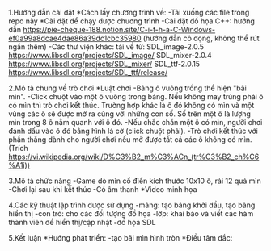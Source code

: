 1.Hướng dẫn cài đặt
*Cách lấy chương trình về: 
  -Tải xuống các file trong repo này
*Cài đặt để chạy được chương trình
  -Cài đặt đồ họa C++: hướng dẫn https://pie-cheque-188.notion.site/C-i-t-h-a-C-Windows-ef0a99a8dcae4dae86a39dc1cbc35980 (hướng dẫn cô đọng, không thể rút ngắn thêm)
  -Các thư viện khác: tải về từ:
                  SDL_image-2.0.5 https://www.libsdl.org/projects/SDL_image/
                  SDL_mixer-2.0.4 https://www.libsdl.org/projects/SDL_mixer/
                  SDL_ttf-2.0.15  https://www.libsdl.org/projects/SDL_ttf/release/

2.Mô tả chung về trò chơi
*Luật chơi
  -Bảng ô vuông trống thể hiện "bãi mìn".
  -Click chuột vào một ô vuông trong bảng. Nếu không may trúng phải ô có mìn thì trò chơi kết thúc. Trường hợp khác là ô đó không có mìn và một vùng các ô sẽ được mở   ra cùng với những con số. Số trên một ô là lượng mìn trong 8 ô nằm quanh với ô đó.
  -Nếu chắc chắn một ô có mìn, người chơi đánh dấu vào ô đó bằng hình lá cờ (click chuột phải).
  -Trò chơi kết thúc với phần thắng dành cho người chơi nếu mở được tất cả các ô không có mìn.
  (Trích https://vi.wikipedia.org/wiki/D%C3%B2_m%C3%ACn_(tr%C3%B2_ch%C6%A1i))

3.Mô tả chức năng
 -Game dò mìn cổ điển kích thước 10x10 ô, rải 12 quả mìn
 -Chơi lại sau khi kết thúc
 -Có âm thanh 
*Video minh họa

4.Các kỹ thuật lập trình được sử dụng
-mảng: tạo bảng khởi đầu, tạo bảng hiển thị
-con trỏ: cho các đối tượng đồ họa 
-lớp: khai báo và viết các hàm thành viên để hiển thị/cập nhật
-đồ họa SDL

5.Kết luận
*Hướng phát triển: 
  -tạo bãi mìn hình tròn
*Điều tâm đắc:

  
